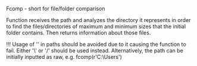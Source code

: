   Fcomp - short for file/folder comparison
  
  Function receives the path and analyzes the directory it represents in order to find the files/directories of maximum and minimum sizes that the initial folder contains.
  Then returns information about those files.
  
  !!!
  Usage of '\' in paths should be avoided due to it causing the function to fail.
  Either '\\' or '/' should be used instead. Alternatively, the path can be initially inputted as raw, e.g. fcomp(r'C:\Users')
